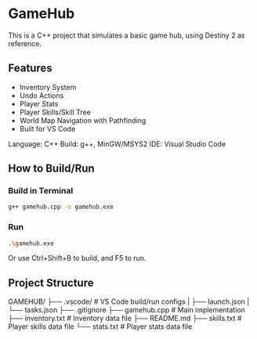 # GameHub
This is a C++ project that simulates a basic game hub, using Destiny 2 as reference.

## Features 
- Inventory System
- Undo Actions
- Player Stats
- Player Skills/Skill Tree
- World Map Navigation with Pathfinding
- Built for VS Code 

Language: C++
Build: g++, MinGW/MSYS2
IDE: Visual Studio Code

## How to Build/Run 

### Build in Terminal
```bash
g++ gamehub.cpp -o gamehub.exe
```
### Run
```bash
.\gamehub.exe
```
Or use Ctrl+Shift+B to build, and F5 to run. 

## Project Structure 
GAMEHUB/
├── .vscode/        # VS Code build/run configs 
|   ├── launch.json 
|   └── tasks.json 
├── .gitignore 
├── gamehub.cpp     # Main implementation 
├── inventory.txt   # Inventory data file 
├── README.md 
├── skills.txt      # Player skills data file 
└── stats.txt       # Player stats data file 
 

